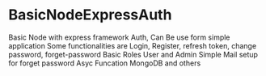 # BasicNodeExpressAuth
Basic Node with express framework Auth, Can Be use form simple application
Some functionalities are 
Login, Register, refresh token, change password, forget-password
Basic Roles User and Admin 
Simple Mail setup for forget password
Asyc Funcation 
MongoDB and others
